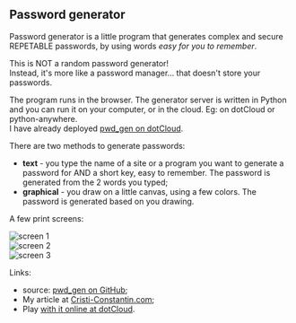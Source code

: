 
Password generator
------------------

Password generator is a little program that generates complex and secure REPETABLE passwords, by using words *easy for you to remember*.

This is NOT a random password generator!<br>
Instead, it's more like a password manager... that doesn't store your passwords.

The program runs in the browser. The generator server is written in Python and you can run it on your computer, or in the cloud. Eg: on dotCloud or python-anywhere.<br>
I have already deployed [pwd_gen on dotCloud](https://pwdgen-vbcrlf.dotcloud.com).

There are two methods to generate passwords:

- <b>text</b> - you type the name of a site or a program you want to generate a password for AND a short key, easy to remember. The password is generated from the 2 words you typed;
- <b>graphical</b> - you draw on a little canvas, using a few colors. The password is generated based on you drawing.

A few print screens:

![screen 1](http://media.tumblr.com/tumblr_m1ly5k9M171r3tt0q.png)<br>
![screen 2](http://media.tumblr.com/tumblr_m1ly5uMj781r3tt0q.png)<br>
![screen 3](http://media.tumblr.com/tumblr_m1ly62g3Mn1r3tt0q.png)

Links:

- source: [pwd_gen on GitHub](https://github.com/CrConstantin/pwd_gen);
- My article at [Cristi-Constantin.com](http://cristi-constantin.com/post/20070803348);
- Play [with it online at dotCloud](https://pwdgen-vbcrlf.dotcloud.com).
